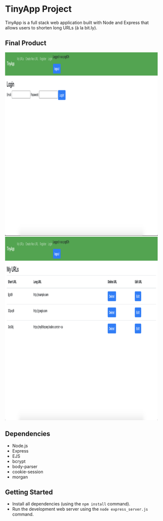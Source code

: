 # TinyApp Project

TinyApp is a full stack web application built with Node and Express that allows users to shorten long URLs (à la bit.ly).

## Final Product

<img src="https://github.com/kieranSharley/tinyapp/blob/master/images/LoginPage.png" alt= "My Saved URLs" width="500" height="600">
<img src="https://github.com/kieranSharley/tinyapp/blob/master/images/MyURLs.png" alt= "Login Page" width="500" height="600">


## Dependencies

- Node.js
- Express
- EJS
- bcrypt
- body-parser
- cookie-session
- morgan

## Getting Started

- Install all dependencies (using the `npm install` command).
- Run the development web server using the `node express_server.js` command.